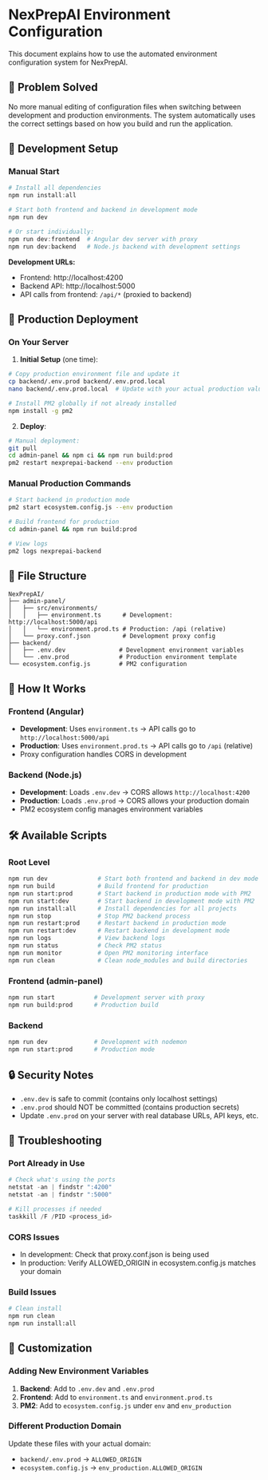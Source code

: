 # NexPrepAI Environment Configuration

This document explains how to use the automated environment configuration system for NexPrepAI.

## 🎯 Problem Solved

No more manual editing of configuration files when switching between development and production environments. The system automatically uses the correct settings based on how you build and run the application.

## 🔧 Development Setup

### Manual Start
```powershell
# Install all dependencies
npm run install:all

# Start both frontend and backend in development mode
npm run dev

# Or start individually:
npm run dev:frontend  # Angular dev server with proxy
npm run dev:backend   # Node.js backend with development settings
```

**Development URLs:**
- Frontend: http://localhost:4200
- Backend API: http://localhost:5000
- API calls from frontend: `/api/*` (proxied to backend)

## 🚀 Production Deployment

### On Your Server

1. **Initial Setup** (one time):
```bash
# Copy production environment file and update it
cp backend/.env.prod backend/.env.prod.local
nano backend/.env.prod.local  # Update with your actual production values

# Install PM2 globally if not already installed
npm install -g pm2
```

2. **Deploy**:
```bash
# Manual deployment:
git pull
cd admin-panel && npm ci && npm run build:prod
pm2 restart nexprepai-backend --env production
```

### Manual Production Commands
```bash
# Start backend in production mode
pm2 start ecosystem.config.js --env production

# Build frontend for production
cd admin-panel && npm run build:prod

# View logs
pm2 logs nexprepai-backend
```

## 📁 File Structure

```
NexPrepAI/
├── admin-panel/
│   ├── src/environments/
│   │   ├── environment.ts      # Development: http://localhost:5000/api
│   │   └── environment.prod.ts # Production: /api (relative)
│   └── proxy.conf.json         # Development proxy config
├── backend/
│   ├── .env.dev               # Development environment variables
│   └── .env.prod              # Production environment template
└── ecosystem.config.js        # PM2 configuration
```

## 🔄 How It Works

### Frontend (Angular)
- **Development**: Uses `environment.ts` → API calls go to `http://localhost:5000/api`
- **Production**: Uses `environment.prod.ts` → API calls go to `/api` (relative)
- Proxy configuration handles CORS in development

### Backend (Node.js)
- **Development**: Loads `.env.dev` → CORS allows `http://localhost:4200`
- **Production**: Loads `.env.prod` → CORS allows your production domain
- PM2 ecosystem config manages environment variables

## 🛠️ Available Scripts

### Root Level
```bash
npm run dev              # Start both frontend and backend in dev mode
npm run build            # Build frontend for production
npm run start:prod       # Start backend in production mode with PM2
npm run start:dev        # Start backend in development mode with PM2
npm run install:all      # Install dependencies for all projects
npm run stop             # Stop PM2 backend process
npm run restart:prod     # Restart backend in production mode
npm run restart:dev      # Restart backend in development mode
npm run logs             # View backend logs
npm run status           # Check PM2 status
npm run monitor          # Open PM2 monitoring interface
npm run clean            # Clean node_modules and build directories
```

### Frontend (admin-panel)
```bash
npm run start           # Development server with proxy
npm run build:prod      # Production build
```

### Backend
```bash
npm run dev             # Development with nodemon
npm run start:prod      # Production mode
```

## 🔒 Security Notes

- `.env.dev` is safe to commit (contains only localhost settings)
- `.env.prod` should NOT be committed (contains production secrets)
- Update `.env.prod` on your server with real database URLs, API keys, etc.

## 🐛 Troubleshooting

### Port Already in Use
```powershell
# Check what's using the ports
netstat -an | findstr ":4200"
netstat -an | findstr ":5000"

# Kill processes if needed
taskkill /F /PID <process_id>
```

### CORS Issues
- In development: Check that proxy.conf.json is being used
- In production: Verify ALLOWED_ORIGIN in ecosystem.config.js matches your domain

### Build Issues
```bash
# Clean install
npm run clean
npm run install:all
```

## 📝 Customization

### Adding New Environment Variables

1. **Backend**: Add to `.env.dev` and `.env.prod`
2. **Frontend**: Add to `environment.ts` and `environment.prod.ts`
3. **PM2**: Add to `ecosystem.config.js` under `env` and `env_production`

### Different Production Domain
Update these files with your actual domain:
- `backend/.env.prod` → `ALLOWED_ORIGIN`
- `ecosystem.config.js` → `env_production.ALLOWED_ORIGIN`
